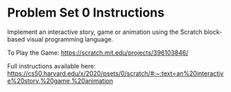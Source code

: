 # Problem Set 0 Instructions

Implement an interactive story, game or animation using the Scratch block-based visual programming language.

To Play the Game: https://scratch.mit.edu/projects/396103846/

Full instructions available here: https://cs50.harvard.edu/x/2020/psets/0/scratch/#:~:text=an%20interactive%20story,%20game,%20animation
